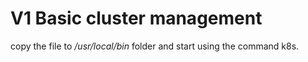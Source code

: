 # V1 Basic cluster management

copy the file to */usr/local/bin* folder and start using the command k8s.
